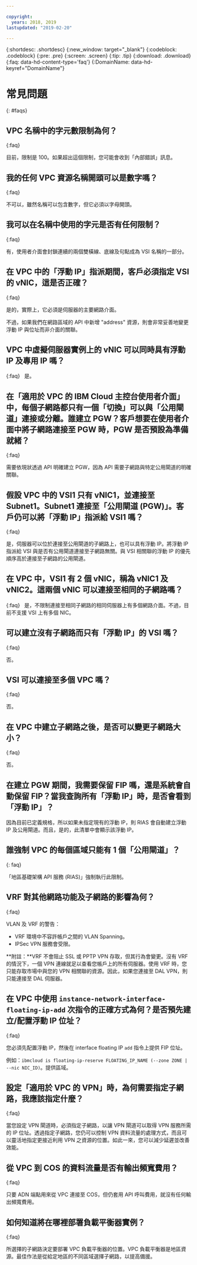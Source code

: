 ```yaml
---

copyright:
  years: 2018, 2019
lastupdated: "2019-02-20"

---
```


{:shortdesc: .shortdesc}
{:new_window: target="_blank"}
{:codeblock: .codeblock}
{:pre: .pre}
{:screen: .screen}
{:tip: .tip}
{:download: .download}
{:faq: data-hd-content-type='faq'}
{:DomainName: data-hd-keyref="DomainName"}


# 常見問題
{: #faqs}

## VPC 名稱中的字元數限制為何？
{:faq}

目前，限制是 100。如果超出這個限制，您可能會收到「內部錯誤」訊息。

## 我的任何 VPC 資源名稱開頭可以是數字嗎？
{:faq}

不可以，雖然名稱可以包含數字，但它必須以字母開頭。

## 我可以在名稱中使用的字元是否有任何限制？
{:faq}

有，使用者介面會封鎖連續的兩個雙橫線、底線及句點成為 VSI 名稱的一部分。


## 在 VPC 中的「浮動 IP」指派期間，客戶必須指定 VSI 的 vNIC，這是否正確？
{:faq}

是的，實際上，它必須是伺服器的主要網路介面。

不過，如果我們在網路區域的 API 中新增 "address" 資源，則會非常妥善地變更浮動 IP 與位址而非介面的關聯。

## VPC 中虛擬伺服器實例上的 vNIC 可以同時具有浮動 IP 及專用 IP 嗎？
{:faq}
 
是。

## 在「適用於 VPC 的 IBM Cloud 主控台使用者介面」中，每個子網路都只有一個「切換」可以與「公用閘道」連接或分離。誰建立 PGW？客戶想要在使用者介面中將子網路連接至 PGW 時，PGW 是否預設為準備就緒？
{:faq}

需要依現狀透過 API 明確建立 PGW，因為 API 需要子網路與特定公用閘道的明確關聯。

## 假設 VPC 中的 VSI1 只有 vNIC1，並連接至 Subnet1。Subnet1 連接至「公用閘道 (PGW)」。客戶仍可以將「浮動 IP」指派給 VSI1 嗎？
{:faq}

是，伺服器可以位於連接至公用閘道的子網路上，也可以具有浮動 IP。將浮動 IP 指派給 VSI 與是否有公用閘道連接至子網路無關。與 VSI 相關聯的浮動 IP 的優先順序高於連接至子網路的公用閘道。

## 在 VPC 中，VSI1 有 2 個 vNIC，稱為 vNIC1 及 vNIC2。這兩個 vNIC 可以連接至相同的子網路嗎？
{:faq}
 
是，不限制連接至相同子網路的相同伺服器上有多個網路介面。不過，目前不支援 VSI 上有多個 NIC。

## 可以建立沒有子網路而只有「浮動 IP」的 VSI 嗎？
{:faq}

否。

## VSI 可以連接至多個 VPC 嗎？
{:faq}

否。

## 在 VPC 中建立子網路之後，是否可以變更子網路大小？
{:faq}

否。

## 在建立 PGW 期間，我需要保留 FIP 嗎，還是系統會自動保留 FIP？當我查詢所有「浮動 IP」時，是否會看到「浮動 IP」？

因為目前已定義規格，所以如果未指定現有的浮動 IP，則 RIAS 會自動建立浮動 IP 及公用閘道。而且，是的，此清單中會顯示該浮動 IP。

## 誰強制 VPC 的每個區域只能有 1 個「公用閘道」？
{: faq}

「地區基礎架構 API 服務 (RIAS)」強制執行此限制。

## VRF 對其他網路功能及子網路的影響為何？
{:faq}

VLAN 及 VRF 的警告：

* VRF 環境中不容許帳戶之間的 VLAN Spanning。
* IPSec VPN 服務會受限。

**附註：**VRF 不會阻止 SSL 或 PPTP VPN 存取，但其行為會變更。沒有 VRF 的情況下，一個 VPN 連線就足以查看您帳戶上的所有伺服器。使用 VRF 時，您只能存取市場中與您的 VPN 相關聯的資源。因此，如果您連接至 DAL VPN，則只能連接至 DAL 伺服器。

## 在 VPC 中使用 `instance-network-interface-floating-ip-add` 次指令的正確方式為何？是否預先建立/配置浮動 IP 位址？
{:faq}

 您必須先配置浮動 IP，然後在 interface floating IP `add` 指令上提供 FIP 位址。

 例如：`ibmcloud is floating-ip-reserve FLOATING_IP_NAME (--zone ZONE | --nic NIC_ID)`。提供區域。

 ## 設定「適用於 VPC 的 VPN」時，為何需要指定子網路，我應該指定什麼？
 {:faq}

當您設定 VPN 閘道時，必須指定子網路，以讓 VPN 閘道可以取得 VPN 服務所需的 IP 位址。透過指定子網路，您仍可以控制 VPN 資料流量的處理方式，而且可以靈活地指定更接近利用 VPN 之資源的位置。如此一來，您可以減少延遲並改善效能。 

## 從 VPC 到 COS 的資料流量是否有輸出頻寬費用？
{:faq}

只要 ADN 端點用來從 VPC 連接至 COS，但仍套用 API 呼叫費用，就沒有任何輸出頻寬費用。

## 如何知道將在哪裡部署負載平衡器實例？
{:faq}

所選擇的子網路決定要部署 VPC 負載平衡器的位置。VPC 負載平衡器是地區資源。最佳作法是從給定地區的不同區域選擇子網路，以提高備援。
